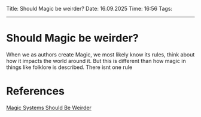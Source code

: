 Title: Should Magic be weirder?
Date: 16.09.2025
Time: 16:56
Tags: 

---
# Should Magic be weirder?

When we as authors create Magic, we most likely know its rules, think about how it impacts the world around it. But this is different than how magic in things like folklore is described. There isnt one rule 

# References
[Magic Systems Should Be Weirder](https://www.youtube.com/watch?v=ivnw7VkqKjY&t=114s)